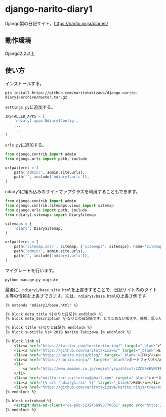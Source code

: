 # django-narito-diary1
Django製の日記サイト。https://narito.ninja/diaries/

## 動作環境
Django2.2以上

## 使い方
インストールする。
```
pip install https://github.com/naritotakizawa/django-narito-diary1/archive/master.tar.gz
```

`settings.py`に追加する。
```python
INSTALLED_APPS = [
    'ndiary1.apps.Ndiary1Config',
    ...
    ...
]
```

`urls.py`に追加する。
```python
from django.contrib import admin
from django.urls import path, include

urlpatterns = [
    path('admin/', admin.site.urls),
    path('', include('ndiary1.urls')),
]
```

ndiary1に組み込みのサイトマップクラスを利用することもできます。
```python
from django.contrib import admin
from django.contrib.sitemaps.views import sitemap
from django.urls import path, include
from ndiary1.sitemaps import DiarySitemap

sitemaps = {
    'diary': DiarySitemap,
}

urlpatterns = [
    path('sitemap.xml/', sitemap, {'sitemaps': sitemaps}, name='sitemap'),
    path('admin/', admin.site.urls),
    path('', include('ndiary1.urls')),
]
```

マイグレートを行います。
```
python manage.py migrate
```

最後に、`ndiary1/base_site.html`を上書きすることで、日記サイト内のタイトル等の情報を上書きできます。次は、`ndiary1/base.html`の上書き例です。
```html
{% extends 'ndiary1/base.html' %}

{% block meta_title %}なりと日記{% endblock %}
{% block meta_description %}なりとの日記帳です。とりとめない呟きや、感想、思ったことを書いています。毒にも薬にもならないでしょう。{% endblock %}

{% block title %}なりと日記{% endblock %}
{% block subtitle %}© 2019 Narito Takizawa.{% endblock %}

{% block link %}
    <li><a href="https://twitter.com/toritoritorina/" target="_blank">Twitter</a></li>
    <li><a href="https://github.com/naritotakizawa/" target="_blank">Github</a></li>
    <li><a href="https://narito.ninja/blog/" target="_blank">ブログ</a></li>
    <li><a href="https://narito.ninja/" target="_blank">ポートフォリオ</a></li>
    <li>
        <a href="http://www.amazon.co.jp/registry/wishlist/2ZCE9KHVM7FRA/ref=cm_sw_r_tw_ws_f.aTzbDCX47K6" target="_blank">欲しいもの</a>
    </li>
    <li><a href="mailto:toritoritorina@gmail.com" target="_blank">メール</a></li>
    <li><a href="{% url 'ndiary1:rss' %}" target="_blank">RSS</a></li>
    <li><a href="https://github.com/naritotakizawa/narito.ninja/tree/master/ndiary1/" target="_blank">ソースコード</a></li>
{% endblock %}

{% block extrahead %}
    <script data-ad-client="ca-pub-5235456993770661" async src="https://pagead2.googlesyndication.com/pagead/js/adsbygoogle.js"></script>
{% endblock %}
```
